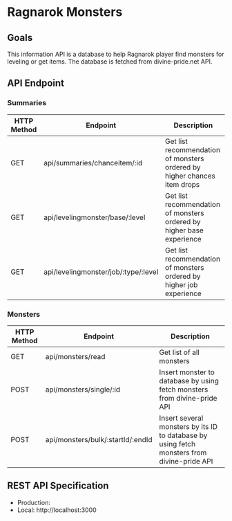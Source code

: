 # Ragnarok Monsters

## Goals
This information API is a database to help Ragnarok player find monsters for leveling or get items. The database is fetched from divine-pride.net API.

## API Endpoint
### Summaries
| HTTP Method      | Endpoint                              | Description                                                              |
|------------------|---------------------------------------|--------------------------------------------------------------------------|
| GET              | api/summaries/chanceitem/:id          | Get list recommendation of monsters ordered by higher chances item drops |
| GET              | api/levelingmonster/base/:level       | Get list recommendation of monsters ordered by higher base experience    |
| GET              | api/levelingmonster/job/:type/:level  | Get list recommendation of monsters ordered by higher job experience     |

### Monsters
| HTTP Method      | Endpoint                              | Description                                                              |
|------------------|---------------------------------------|--------------------------------------------------------------------------|
| GET              | api/monsters/read                     | Get list of all monsters                                                 |
| POST             | api/monsters/single/:id               | Insert monster to database by using fetch monsters from divine-pride API |
| POST             | api/monsters/bulk/:startId/:endId     | Insert several monsters by its ID to database by using fetch monsters from divine-pride API     |

## REST API Specification
- Production: 
- Local: http://localhost:3000